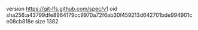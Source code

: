 version https://git-lfs.github.com/spec/v1
oid sha256:a43799dfe8964179cc9970a72f6ab30f459213d642701bde994901ce08cb818e
size 1382

